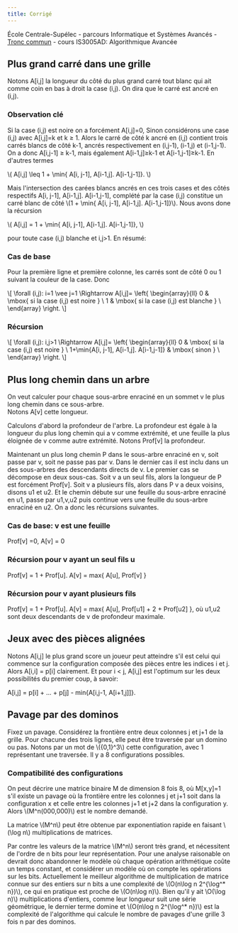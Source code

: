 ```yaml
---
title: Corrigé
---
```


École Centrale-Supélec - parcours Informatique et Systèmes Avancés - [Tronc commun](http://www.isia.ecp.fr/welcome_to_www_ecp_fr_cms_site_isia/isia___formation/cours_tronc_commun) - cours IS3005AD: Algorithmique Avancée

## Plus grand carré dans une grille

Notons A[i,j] la longueur du côté du plus grand carré tout blanc qui ait comme coin en bas à droit la case (i,j). On dira que le carré est ancré en (i,j).

### Observation clé

Si la case (i,j) est noire on a forcément A[i,j]=0, Sinon
considérons une case (i,j) avec A[i,j]=k et k ≥ 1. Alors le carré de côté k ancré en (i,j) contient trois carrés blancs de côté k-1, ancrés respectivement en (i,j-1), (i-1,j) et (i-1,j-1).  On a donc A[i,j-1] ≥ k-1, mais également A[i-1,j]≥k-1 et A[i-1,j-1]≥k-1. En d'autres termes

\\( A[i,j] \leq 1 + \min\{ A[i, j-1], A[i-1,j]. A[i-1,j-1]\}. \\)

Mais l'intersection des carées blancs ancrés en ces trois cases et des côtés respectifs A[i, j-1], A[i-1,j]. A[i-1,j-1], complété par la case (i,j) constitue un carré blanc de côté \\(1 +  \min\{ A[i, j-1], A[i-1,j]. A[i-1,j-1]\}\\).  Nous avons done la récursion

\\( A[i,j] = 1 + \min\{ A[i, j-1], A[i-1,j]. A[i-1,j-1]\}, \\)

pour toute case (i,j) blanche et i,j>1.  En résumé:

### Cas de base

Pour la première ligne et première colonne, les carrés sont de côté 0 ou 1 suivant la couleur de la case. Donc

\\[ \forall (i,j): i=1 \vee j=1 \Rightarrow A[i,j]=
\left\{
\begin{array}{ll}
0 & \mbox{ si la case (i,j) est noire } \\
1 & \mbox{ si la case (i,j) est blanche } \\
\end{array}
\right.
\\]

### Récursion

\\[ \forall (i,j): i,j>1 \Rightarrow A[i,j]=
\left\{
\begin{array}{ll}
0 & \mbox{ si la case (i,j) est noire } \\
1+\min\{A[i, j-1], A[i-1,j]. A[i-1,j-1]\} & \mbox{ sinon } \\
\end{array}
\right.
\\]

## Plus long chemin dans un arbre

On veut calculer pour chaque sous-arbre enraciné en un sommet v le plus long chemin dans ce sous-arbre.  
Notons A[v] cette longueur.

Calculons d'abord la profondeur de l'arbre. La profondeur est égale à la longueur du plus long chemin qui a v comme extrémité, et une feuille la plus éloignée de v comme autre extrémité.  Notons Prof[v] la profondeur.

Maintenant un plus long chemin P dans le sous-arbre enraciné en v, soit passe par v, soit ne passe pas par v.  Dans le dernier cas il est inclu dans un des sous-arbres des descendants directs de v.  Le premier cas se décompose en deux sous-cas.
Soit v a un seul fils, alors la longueur de P est forcément Prof[v].
Soit v a plusieurs fils, alors dans P v a deux voisins, disons u1 et u2. Et le chemin débute sur une feuille du sous-arbre enraciné en u1, passe par u1,v,u2 puis continue vers une feuille du sous-arbre enraciné en u2.
On a donc les récursions suivantes. 

### Cas de base: v est une feuille

Prof[v] =0, A[v] = 0

### Récursion pour v ayant un seul fils u

Prof[v] = 1  + Prof[u].
A[v] = max{ A[u], Prof[v] }

### Récursion pour v ayant plusieurs fils

Prof[v] = 1  + Prof[u].
A[v] = max{ A[u], Prof[u1] + 2 + Prof[u2] },
où u1,u2 sont deux descendants de v de profondeur maximale.

## Jeux avec des pièces alignées

Notons A[i,j] le plus grand score un joueur peut atteindre s'il est celui qui commence sur la configuration composée des pièces entre les indices i et j. Alors
A[i,i] = p[i] clairement. Et pour i < j, A[i,j] est l'optimum sur les deux possibilités du premier coup, à savoir:

A[i,j] = p[i] + ... + p[j] - min{A[i,j-1, A[i+1,j]]}.

## Pavage par des dominos

Fixez un pavage. Considérez la frontière entre deux colonnes j et j+1 de la grille.  Pour chacune des trois lignes, elle peut être traversée par un domino ou pas. Notons par un mot de \\(\{0,1\}^3\\) cette configuration, avec 1 représentant une traversée.  Il y a 8 configurations possibles.  

### Compatibilité des configurations

On peut décrire une matrice binaire M de dimension 8 fois 8, où M[x,y]=1 s'il existe un pavage où la frontière entre les colonnes j et j+1 soit dans la configuration x et celle entre les colonnes j+1 et j+2 dans la configuration y.
Alors \\(M^n(000,000)\\) est le nombre demandé.  

La matrice \\(M^n\\) peut être obtenue par exponentiation rapide en faisant \\(\log n\\) multiplications de matrices.

Par contre les valeurs de la matrice \\(M^n\\) seront très grand, et nécessitent de l'ordre de n bits pour leur représentation.  Pour une analyse raisonable on devrait donc abandonner le modèle où chaque opération arithmétique coûte un temps constant, et considérer un modèle où on compte les opérations sur les bits.  Actuellement le meilleur algorithme de multiplication de matrice connue sur des entiers sur n bits a une complexité de \\(O(n\log n 2^{\log^* n})\\), ce qui en pratique est proche de \\(O(n\log n)\\). Bien qu'il y ait \\O(\log n)\\) multiplications d'entiers, comme leur longueur suit une série géométrique, le dernier terme domine et  \\(O(n\log n 2^{\log^* n})\\) est la complexité de l'algorithme qui calcule le nombre de pavages d'une grille 3 fois n par des dominos.
